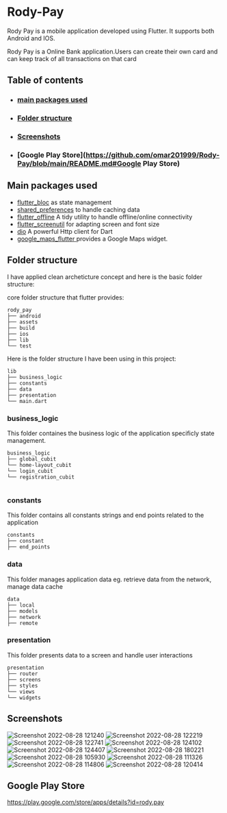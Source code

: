 # Rody-Pay
Rody Pay is a mobile application developed using Flutter. It supports both Android and IOS.

Rody Pay is a Online Bank application.Users can create their own card and can keep track of all transactions on that card

## Table of contents
- ### [main packages used](https://github.com/omar201999/Rody-Pay/blob/main/README.md#main-packages-used-1)
- ### [Folder structure](https://github.com/omar201999/Rody-Pay/blob/main/README.md#folder-structure-1)
- ### [Screenshots](https://github.com/omar201999/Rody-Pay/blob/main/README.md#screenshots-1)
- ### [Google Play Store](https://github.com/omar201999/Rody-Pay/blob/main/README.md#Google Play Store)

## Main packages used
- [flutter_bloc](https://pub.dev/packages/flutter_bloc) as state management
- [shared_preferences](https://pub.dev/packages/shared_preferences) to handle caching data
- [flutter_offline](https://pub.dev/packages/flutter_offline) A tidy utility to handle offline/online connectivity
- [flutter_screenutil](https://pub.dev/packages/flutter_screenutil) for adapting screen and font size
- [dio](https://pub.dev/packages/dio) A powerful Http client for Dart
- [google_maps_flutter ](https://pub.dev/packages/google_maps_flutter) provides a Google Maps widget.


## Folder structure
I have applied clean archeticture concept and here is the basic folder structure:

core folder structure that flutter provides:

```
rody_pay
├── android
├── assets
├── build
├── ios
├── lib
└── test
```


Here is the folder structure I have been using in this project:
```
lib
├── business_logic
├── constants
├── data
├── presentation
└── main.dart
```

### business_logic
This folder containes the business logic of the application specificly state management.

```
business_logic
├── global_cubit
└── home-layout_cubit
└── login_cubit
└── registration_cubit


```

### constants
This folder contains all constants strings and end points related to the application
```
constants
├── constant
├── end_points

```

### data
This folder manages application data eg. retrieve data from the network, manage data cache
```
data
├── local
├── models
├── network
├── remote
```

### presentation
This folder presents data to a screen and handle user interactions
```
presentation
├── router
├── screens
├── styles
└── views
└── widgets

```
## Screenshots
![Screenshot 2022-08-28 121240](https://user-images.githubusercontent.com/46471716/194717452-320b7f6a-d285-4397-b8ab-c5decf22e7e2.png)
![Screenshot 2022-08-28 122219](https://user-images.githubusercontent.com/46471716/194717455-95c74766-c4a3-4520-b99f-7415a5a8a3fb.png)
![Screenshot 2022-08-28 122741](https://user-images.githubusercontent.com/46471716/194717459-52759d98-d24a-4014-9a23-8f067675850e.png)
![Screenshot 2022-08-28 124102](https://user-images.githubusercontent.com/46471716/194717460-acf1497a-faf6-4240-a9f5-18519fab4f5d.png)
![Screenshot 2022-08-28 124407](https://user-images.githubusercontent.com/46471716/194717462-6c4177c1-2c29-4ddd-8f71-48050c6f47e9.png)
![Screenshot 2022-08-28 180221](https://user-images.githubusercontent.com/46471716/194717464-058fa31e-2258-4421-8422-3fa2e4b55f39.png)
![Screenshot 2022-08-28 105930](https://user-images.githubusercontent.com/46471716/194717466-f4bf7737-717f-43ee-9479-7fbb2af2a89e.png)
![Screenshot 2022-08-28 111326](https://user-images.githubusercontent.com/46471716/194717468-2c657934-fb35-4442-9895-eeedbe93f4cf.png)
![Screenshot 2022-08-28 114806](https://user-images.githubusercontent.com/46471716/194717469-429e91af-8588-4cd3-8235-9b8e28a02c78.png)
![Screenshot 2022-08-28 120414](https://user-images.githubusercontent.com/46471716/194717470-3bd1b269-1dcb-44ff-85f4-0017801c7419.png)


## Google Play Store

https://play.google.com/store/apps/details?id=rody.pay
